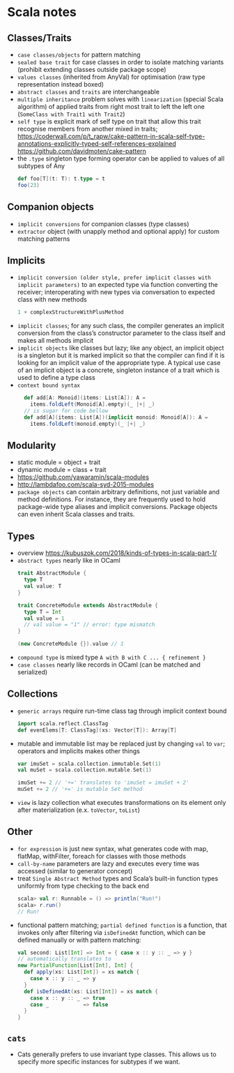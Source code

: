# Scala notes

## Classes/Traits
- `case classes/objects` for pattern matching
- `sealed base trait` for case classes in order to isolate matching variants (prohibit extending classes outside package scope)
- `values classes` (inherited from AnyVal) for optimisation (raw type representation instead boxed)
- `abstract classes` and `traits` are interchangeable
- `multiple inheritance` problem solves with `linearization` (special Scala algorithm) of applied traits from right most trait to left the left one (`SomeClass with Trait1 with Trait2`)
- `self type` is explicit mark of self type on trait that allow this trait recognise members from another mixed in traits; https://coderwall.com/p/t_rapw/cake-pattern-in-scala-self-type-annotations-explicitly-typed-self-references-explained https://github.com/davidmoten/cake-pattern
- the `.type` singleton type forming operator can be applied to values of all subtypes of Any
  ```scala
  def foo[T](t: T): t.type = t
  foo(23)
  ```

## Companion objects
- `implicit conversions` for companion classes (type classes)
- `extractor` object (with unapply method and optional apply) for custom matching patterns

## Implicits
- `implicit conversion (older style, prefer implicit classes with implicit parameters)` to an expected type via function
converting the receiver; interoperating with new types via conversation to expected class with new methods
  ```scala
  1 + complexStructureWithPlusMethod
  ```
- `implicit classes`; for any such class, the compiler generates an implicit conversion from the class’s constructor parameter to the class itself and makes all methods implicit
- `implicit objects` like classes but lazy; like any object, an implicit object is a singleton but it is marked implicit so that the compiler can find if it is looking for an implicit value of the appropriate type. A typical use case of an implicit object is a concrete, singleton instance of a trait which is used to define a type class
- `context bound syntax`
  ```scala
    def add[A: Monoid](items: List[A]): A =
      items.foldLeft(Monoid[A].empty)(_ |+| _)
    // is sugar for code bellow
    def add[A](items: List[A])(implicit monoid: Monoid[A]): A =
      items.foldLeft(monoid.empty)(_ |+| _)
  ```

## Modularity
- static module = object + trait
- dynamic module = class + trait
- https://github.com/yawaramin/scala-modules
- http://lambdafoo.com/scala-syd-2015-modules
- `package objects` can contain arbitrary definitions, not just variable and method definitions. For instance, they are frequently used to hold package-wide type aliases and implicit conversions. Package objects can even inherit Scala classes and traits.

## Types
- overview https://kubuszok.com/2018/kinds-of-types-in-scala-part-1/
- `abstract types` nearly like in OCaml
  ```scala
  trait AbstractModule {
    type T
    val value: T
  }

  trait ConcreteModule extends AbstractModule {
    type T = Int
    val value = 1
    // val value = "1" // error: type mismatch
  }

  (new ConcreteModule {}).value // 1
  ```
- `compound type` is mixed type `A with B with C ... { refinement }`
- `case classes` nearly like records in OCaml (can be matched and serialized)

## Collections
- `generic arrays` require run-time class tag through implicit context bound
  ```scala
  import scala.reflect.ClassTag
  def evenElems[T: ClassTag](xs: Vector[T]): Array[T]
  ```
- mutable and immutable list may be replaced just by changing `val` to `var`; operators and implicits makes other things
  ```scala
  var imuSet = scala.collection.immutable.Set(1)
  val muSet = scala.collection.mutable.Set(1)

  imuSet += 2 // '+=' translates to 'imuSet = imuSet + 2'
  muSet += 2 // '+=' is mutable Set method
  ```
- `view` is lazy collection what executes transformations on its element only after materialization (e.x. `toVector`, `toList`)

## Other
- `for expression` is just new syntax, what generates code with map, flatMap, withFilter, foreach for classes with those methods
- `call-by-name` parameters are lazy and executes every time was accessed (similar to generator concept)
- treat `Single Abstract Method` types and Scala’s built-in function types uniformly from type checking to the back end
  ```scala
  scala> val r: Runnable = () => println("Run!")
  scala> r.run()
  // Run!
  ```
- functional pattern matching; `partial defined function` is a function, that invokes only after filtering via `isDefinedAt` function, which can be defined manually or with pattern matching:
  ```scala
  val second: List[Int] => Int = { case x :: y :: _ => y }
  // automatically translates to
  new PartialFunction[List[Int], Int] {
    def apply(xs: List[Int]) = xs match {
      case x :: y :: _ => y
    }
    def isDefinedAt(xs: List[Int]) = xs match {
      case x :: y :: _ => true
      case _           => false
    }
  }
  ```
  
## `cats`
-  Cats generally prefers to use invariant type classes. This allows us to specify more specific instances for subtypes if we want.
